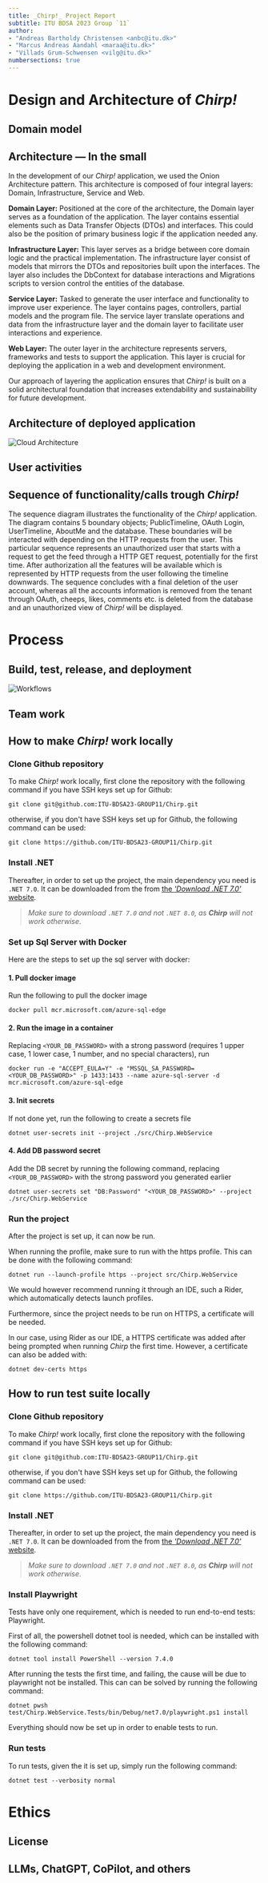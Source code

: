 ```yaml
---
title: _Chirp!_ Project Report
subtitle: ITU BDSA 2023 Group `11`
author:
- "Andreas Bartholdy Christensen <anbc@itu.dk>"
- "Marcus Andreas Aandahl <maraa@itu.dk>"
- "Villads Grum-Schwensen <vilg@itu.dk>"
numbersections: true
---
```


# Design and Architecture of _Chirp!_

## Domain model

## Architecture — In the small

In the development of our _Chirp!_ application, we used the Onion Architecture pattern. This architecture is composed
of four integral layers: Domain, Infrastructure, Service and Web.

**Domain Layer:** Positioned at the core of the architecture, the Domain layer serves as a foundation of
the application. The layer contains essential elements such as Data Transfer Objects (DTOs) and interfaces. This could
also be the position of primary business logic if the application needed any.

**Infrastructure Layer:** This layer serves as a bridge between core domain logic and the practical implementation.
The infrastructure layer consist of models that mirrors the DTOs and repositories built upon the interfaces. The layer
also includes the DbContext for database interactions and Migrations scripts to version control the entities of the
database. 

**Service Layer:** Tasked to generate the user interface and functionality to improve user experience. The layer contains pages, controllers,
partial models and the program file. The service layer translate operations and data from the infrastructure layer and
the domain layer to facilitate user interactions and experience.

**Web Layer:** The outer layer in the architecture represents servers, frameworks and tests to support the application.
This layer is crucial for deploying the application in a web and development environment.

Our approach of layering the application ensures that _Chirp!_ is built on a solid architectural foundation that
increases extendability and sustainability for future development.


## Architecture of deployed application
![Cloud Architecture](docs/diagrams/CloudArchitecture.jpg "Cloud Architecture")

## User activities

## Sequence of functionality/calls trough _Chirp!_

The sequence diagram illustrates the functionality of the _Chirp!_ application. The diagram contains 5 boundary objects;
PublicTimeline, OAuth Login, UserTimeline, AboutMe and the database. These boundaries will be interacted with depending
on the HTTP requests from the user. This particular sequence represents an
unauthorized user that starts with a request to get the feed through a HTTP GET request, potentially for the first time.
After authorization all the features will be available which is represented by HTTP requests from the user following
the timeline downwards. The sequence concludes with a final deletion of the user account, whereas all the accounts
information is removed from the tenant through OAuth, cheeps, likes, comments etc. is deleted from the database and an
unauthorized view of _Chirp!_ will be displayed.

# Process

## Build, test, release, and deployment
![Workflows](docs/diagrams/Workflows.jpg "Workflows")

## Team work

## How to make _Chirp!_ work locally
### Clone Github repository
To make _Chirp!_ work locally, first clone the repository with the following command if you have SSH keys set up for Github:
```shell
git clone git@github.com:ITU-BDSA23-GROUP11/Chirp.git
```
otherwise, if you don't have SSH keys set up for Github, the following command can be used:
```shell
git clone https://github.com/ITU-BDSA23-GROUP11/Chirp.git
```
### Install .NET
Thereafter, in order to set up the project, the main dependency you need is `.NET 7.0`.
It can be downloaded from the from [the _'Download .NET 7.0'_ website](https://dotnet.microsoft.com/en-us/download/dotnet/7.0).
> _Make sure to download `.NET 7.0` and not `.NET 8.0`, as **Chirp** will not work otherwise_.

### Set up Sql Server with Docker
Here are the steps to set up the sql server with docker:

#### 1. Pull docker image

Run the following to pull the docker image

`docker pull mcr.microsoft.com/azure-sql-edge`


#### 2. Run the image in a container
Replacing `<YOUR_DB_PASSWORD>` with a strong password (requires 1 upper case, 1 lower case, 1 number, and no special characters), run

```shell
docker run -e "ACCEPT_EULA=Y" -e "MSSQL_SA_PASSWORD=<YOUR_DB_PASSWORD>" -p 1433:1433 --name azure-sql-server -d mcr.microsoft.com/azure-sql-edge
```

#### 3. Init secrets
If not done yet, run the following to create a secrets file

```shell
dotnet user-secrets init --project ./src/Chirp.WebService
```

#### 4. Add DB password secret
Add the DB secret by running the following command, replacing `<YOUR_DB_PASSWORD>` with the strong password you generated earlier

```shell
dotnet user-secrets set "DB:Password" "<YOUR_DB_PASSWORD>" --project ./src/Chirp.WebService
```

### Run the project
After the project is set up, it can now be run.

When running the profile, make sure to run with the https profile.
This can be done with the following command:
```shell
dotnet run --launch-profile https --project src/Chirp.WebService
```
We would however recommend running it through an IDE, such a Rider, which automatically detects launch profiles.

Furthermore, since the project needs to be run on HTTPS, a certificate will be needed.

In our case, using Rider as our IDE, a HTTPS certificate was added after being prompted when running _Chirp_ the first time.
However, a certificate can also be added with:
```shell
dotnet dev-certs https
```

## How to run test suite locally
### Clone Github repository
To make _Chirp!_ work locally, first clone the repository with the following command if you have SSH keys set up for Github:
```shell
git clone git@github.com:ITU-BDSA23-GROUP11/Chirp.git
```
otherwise, if you don't have SSH keys set up for Github, the following command can be used:
```shell
git clone https://github.com/ITU-BDSA23-GROUP11/Chirp.git
```
### Install .NET
Thereafter, in order to set up the project, the main dependency you need is `.NET 7.0`.
It can be downloaded from the from [the _'Download .NET 7.0'_ website](https://dotnet.microsoft.com/en-us/download/dotnet/7.0).
> _Make sure to download `.NET 7.0` and not `.NET 8.0`, as **Chirp** will not work otherwise_.

### Install Playwright
Tests have only one requirement, which is needed to run end-to-end tests: Playwright.

First of all, the powershell dotnet tool is needed, which can be installed with the following command:
```shell
dotnet tool install PowerShell --version 7.4.0
```

After running the tests the first time, and failing, the cause will be due to playwright not be installed. This can can be solved by running the following command:
```shell
dotnet pwsh test/Chirp.WebService.Tests/bin/Debug/net7.0/playwright.ps1 install
```

Everything should now be set up in order to enable tests to run.

### Run tests
To run tests, given the it is set up, simply run the following command:
```shell
dotnet test --verbosity normal
```

# Ethics

## License

## LLMs, ChatGPT, CoPilot, and others